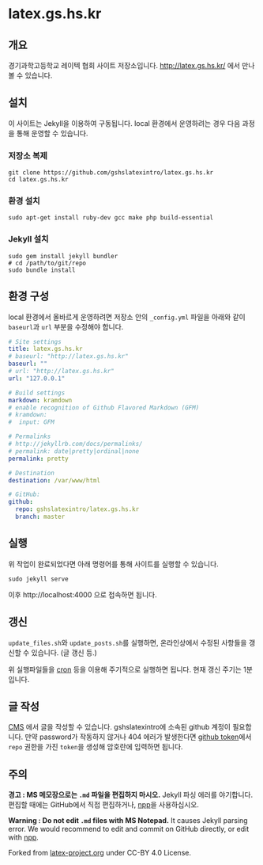 # latex.gs.hs.kr
## 개요
경기과학고등학교 레이텍 협회 사이트 저장소입니다. http://latex.gs.hs.kr/ 에서 만나볼 수 있습니다.

## 설치
이 사이트는 Jekyll을 이용하여 구동됩니다. local 환경에서 운영하려는 경우 다음 과정을 통해 운영할 수 있습니다.
### 저장소 복제
```
git clone https://github.com/gshslatexintro/latex.gs.hs.kr
cd latex.gs.hs.kr
```
### 환경 설치
```
sudo apt-get install ruby-dev gcc make php build-essential
```
### Jekyll 설치
```
sudo gem install jekyll bundler
# cd /path/to/git/repo
sudo bundle install
```
## 환경 구성
local 환경에서 올바르게 운영하려면 저장소 안의 ```_config.yml``` 파일을 아래와 같이 ```baseurl```과 ```url``` 부분을 수정해야 합니다.
```yaml
# Site settings
title: latex.gs.hs.kr
# baseurl: "http://latex.gs.hs.kr"
baseurl: ""
# url: "http://latex.gs.hs.kr"
url: "127.0.0.1"

# Build settings
markdown: kramdown
# enable recognition of Github Flavored Markdown (GFM)
# kramdown:
#  input: GFM

# Permalinks
# http://jekyllrb.com/docs/permalinks/
# permalink: date|pretty|ordinal|none
permalink: pretty

# Destination
destination: /var/www/html

# GitHub:
github:
  repo: gshslatexintro/latex.gs.hs.kr
  branch: master
```
## 실행
위 작업이 완료되었다면 아래 명령어를 통해 사이트를 실행할 수 있습니다.

```sudo jekyll serve```

이후 http://localhost:4000 으로 접속하면 됩니다.

## 갱신
```update_files.sh```와 ```update_posts.sh```를 실행하면, 온라인상에서 수정된 사항들을 갱신할 수 있습니다. (글 갱신 등.)

위 실행파일들을 [cron](https://crontab.guru/) 등을 이용해 주기적으로 실행하면 됩니다. 현재 갱신 주기는 1분입니다.


## 글 작성
[CMS](http://latex.gs.hs.kr/cms/) 에서 글을 작성할 수 있습니다. gshslatexintro에 소속된 github 계정이 필요합니다. 만약 password가 작동하지 않거나 404 에러가 발생한다면 [github token](https://github.com/settings/tokens)에서 ```repo``` 권한을 가진 ```token```을 생성해 암호란에 입력하면 됩니다. 


## 주의
**경고 : MS 메모장으로는 `.md` 파일을 편집하지 마시오.**
Jekyll 파싱 에러를 야기합니다. 편집할 때에는 GitHub에서 직접 편집하거나, [npp](https://notepad-plus-plus.org/)을 사용하십시오.

**Warning : Do not edit `.md` files with MS Notepad.**
It causes Jekyll parsing error. We would recommend to edit and commit on GitHub directly, or edit with [npp](https://notepad-plus-plus.org/).

Forked from [latex-project.org](https://github.com/latex3/latex3.github.io) under CC-BY 4.0 License.

